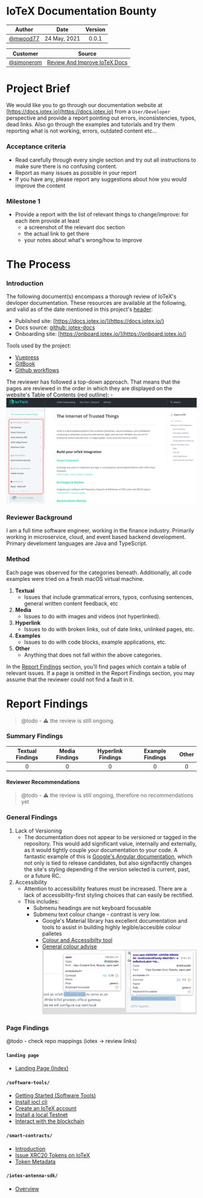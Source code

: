# IoTeX Documentation Bounty

| Author          | Date           | Version  |
| :-------------: | :------------: | :------: |
| [@mwood77](https://github.com/mwood77) |  24 May, 2021  |  0.0.1   |

| Customer        | Source           |
| :-------------: | :-------------:  | 
| [@simonerom](https://github.com/simonerom) | [Review And Improve IoTeX Docs](https://gitcoin.co/issue/iotexproject/halogrants/32/100025753) |


# Project Brief
We would like you to go through our documentation website at [https://docs.iotex.io](https://docs.iotex.io) from a `User/Developer` perspective and provide a report pointing out errors, inconsistencies, typos, dead links. Also go through the examples and tutorials and try them reporting what is not working, errors, outdated content etc...

### Acceptance criteria
- Read carefully through every single section and try out all instructions to make sure there is no confusing content.
- Report as many issues as possible in your report
- If you have any, please report any suggestions about how you would improve the content

### Milestone 1
- Provide a report with the list of relevant things to change/improve: for each item provide at least
    - a screenshot of the relevant doc section
    - the actual link to get there
    - your notes about what's wrong/how to improve

# The Process
### Introduction
The following document(s) encompass a thorough review of IoTeX's devloper documentation. These resources are available at the following, and valid as of the date mentioned in this project's [header](#iotex-documentation-bounty):
- Published site: [https://docs.iotex.io/](https://docs.iotex.io/)
- Docs source: [github: iotex-docs](https://github.com/iotexproject/iotex-docs)
- Onboarding site: [https://onboard.iotex.io/](https://onboard.iotex.io/)

Tools used by the project:
- [Vuepress](https://vuepress.vuejs.org/config/)
- [GitBook](https://docs.gitbook.com/)
- [Github workflows](https://github.com/iotexproject/iotex-docs/blob/master/.github/workflows/deploy.yml)

The reviewer has followed a top-down approach. That means that the pages are reviewed in the order in which they are displayed on the website's Table of Contents (red outline):
    - ![index page showing ToC](./images/index.jpg)

### Reviewer Background
I am a full time software engineer, working in the finance industry. Primarily working in microservice, cloud, and event based backend development. Primary develoment languages are Java and TypeScript.

### Method
Each page was observed for the categories beneath. Additionally, all code examples were tried on a fresh macOS virtual machine.
1. **Textual**
    - Issues that include grammatical errors, typos, confusing sentences, general written content feedback, etc
1. **Media**
    - Issues to do with images and videos (not hyperlinked).
1. **Hyperlink**
    - Issues to do with broken links, out of date links, unlinked pages, etc.
1. **Examples**
    - Issues to do with code blocks, example applications, etc.
1. **Other**
    -  Anything that does not fall within the above categories.

In the [Report Findings](#report-findings) section, you'll find pages which contain a table of relevant issues. If a page is omitted in the Report Findings section, you may assume that the reviewer could not find a fault in it.

# Report Findings
> @todo - ⚠️ the review is still ongoing. 

### Summary Findings
| Textual Findings  | Media Findings   | Hyperlink Findings  | Example Findings  |  Other  |
| :-------------: | :------------: | :------: |   :------: |  :------: |
| 0               |  0             |  0       |    0       |   0       |

#### Reviewer Recommendations
> @todo - ⚠️ the review is still ongoing, therefore no recommendations yet

### General Findings
1. Lack of Versioning
    - The documentation does not appear to be versioned or tagged in the repository. This would add significant value, internally and externally, as it would tightly couple your documentation to your code. A fantastic example of this is [Google's Angular documentation](https://angular.io/docs), which not only is tied to release candidates, but also signifacntly changes the site's styling depending if the version selected is current, past, or a future RC.
1. Accessibility
    - Attention to accessibility features must be increased. There are a lack of accessibility-first styling choices that can easily be rectified.
    - This includes:
        - Submenu headings are not keyboard focusable
        - Submenu text colour change - contrast is very low.
            - Google's Material library has excellent documentation and tools to assist in building highly legible/accesible colour palletes
            - [Colour and Accessibilty tool](https://material.io/resources/color/#!/?view.left=1&view.right=0&primary.color=6002ee)
            - [General colour advise](https://material.io/design/color/the-color-system.html#color-theme-creation)
        ![0001-accessibility-contrast](images/0001-accessibility-text.png) 
        


### Page Findings

@todo - check repo mappings (iotex -> review links)

#### `landing page`
- [Landing Page (Index)](./pages/1000-index.md)

#### `/software-tools/`
- [Getting Started (Software Tools)](./pages/software-tools/2000-getting-started.md)
- [Install iocl cli](./pages/software-tools/3000-install-ioctl-cli.md)
- [Create an IoTeX account](./pages/software-tools/4000-create-an-iotex-account.md)
- [Install a local Testnet](./pages/software-tools/5000-install-a-local-testnet.md)
- [Interact with the blockchain](./pages/software-tools/6000-interact-with-the-blockchain.md)

#### `/smart-contracts/`
- [Introduction](./pages/smart-contracts/7000-introduction.md)
- [Issue XRC20 Tokens on IoTeX](./pages/smart-contracts/8000-issue-xrc20-tokens-on-iotex.md)
- [Token Metadata](./pages/smart-contracts/9000-token-metadata.md)

#### `/iotex-antenna-sdk/`
- [Overview](./pages/iotex-antenna-sdk/10000-overview.md)